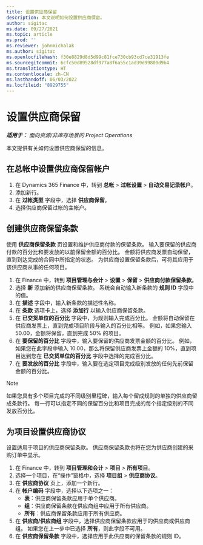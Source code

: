 ```yaml
---
title: 设置供应商保留
description: 本文说明如何设置供应商保留。
author: sigitac
ms.date: 09/27/2021
ms.topic: article
ms.prod: ''
ms.reviewer: johnmichalak
ms.author: sigitac
ms.openlocfilehash: f30e8829d8d5d99c81fce730cb93cd7ce31913fe
ms.sourcegitcommit: 6cfc50d89528df977a8f6a55c1ad39d99800d9b4
ms.translationtype: HT
ms.contentlocale: zh-CN
ms.lasthandoff: 06/03/2022
ms.locfileid: "8929755"
---
```

# <a name="set-up-vendor-retention"></a>设置供应商保留

_**适用于：** 面向资源/非库存场景的 Project Operations_

本文提供有关如何设置供应商保留的信息。

## <a name="set-up-a-vendor-retention-account-in-general-ledger"></a>在总帐中设置供应商保留帐户

1. 在 Dynamics 365 Finance 中，转到 **总帐** > **过帐设置** > **自动交易记录帐户**。
2. 添加新行。
3. 在 **过帐类型** 字段中，选择 **供应商保留**。
4. 选择供应商保留过帐的主帐户。

## <a name="create-vendor-retention-terms"></a>创建供应商保留条款

使用 **供应商保留条款** 页设置和维护供应商付款的保留条款。 输入要保留的供应商付款的百分比和要发放的以前保留金额的百分比。 金额将供应商发票自动保留，直到到达完成的合同中所指定的状态。 为供应商设置保留条款后，可将其应用于该供应商从事的任何项目。

1. 在 Finance 中，转到 **项目管理与会计** > **设置** > **保留** > **供应商付款保留条款**。
2. 选择 **新** 添加新的供应商保留条款。 系统会自动输入新条款的 **规则 ID** 字段中的值。 
3. 在 **描述** 字段中，输入新条款的描述性名称。
4. 在 **条款** 选项卡上，选择 **添加行** 以输入供应商保留条款。
5. 在 **已交货单位的百分比** 字段中，为规则输入完成百分比。 金额将自动保留在供应商发票上，直到完成项目阶段与输入的百分比相等。 例如，如果您输入 50.00，金额将保留，直到完成 50% 的项目。
6. 在 **要保留的百分比** 字段中，输入要保留的供应商发票金额的百分比。 例如，如果您在此字段中输入 10.00，那么将保留供应商发票上金额的 10%，直到项目达到您在 **已交货单位的百分比** 字段中选择的完成百分比。
7. 在 **要发放的百分比** 字段中，输入要在选定项目完成级别发放的任何先前保留金额的百分比。

> [!NOTE]
> 如果您具有多个项目完成的不同级别里程碑，输入每个留成规则的单独的供应商留成条款行。 每一行可以指定不同的保留百分比和项目完成的每个指定级别的不同发放百分比。

## <a name="set-up-a-vendor-agreement-for-the-project"></a>为项目设置供应商协议

设置适用于项目的供应商保留条款。 供应商保留条款也将在您为供应商创建的采购订单中显示。

1. 在 Finance 中，转到 **项目管理和会计** > **项目** > **所有项目**。 
2. 选择一个项目，在“操作”窗格中，选择 **项目组** > **供应商协议**。
3. 在 **供应商协议** 页上，添加一个新行。
4. 在 **帐户编码** 字段中，选择以下选项之一：
   - **表**：供应商保留条款应用于单个供应商。
   - **组**：供应商保留条款在供应商组中应用于所有供应商。
   - **所有**：供应商保留条款应用于所有供应商。
5. 在 **供应商/供应商组** 字段中，选择供应商保留条款应用于的供应商或供应商组。 如果您在上一步中已选择 **所有**，则此字段不可用。
6. 在 **供应商保留条款** 字段中，选择应用于此供应商的保留条款的规则 ID。

